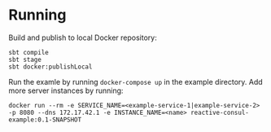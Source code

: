 # Running
Build and publish to local Docker repository:

    sbt compile
    sbt stage
    sbt docker:publishLocal
    
Run the examle by running `docker-compose up` in the example directory. Add more server instances by running:

    docker run --rm -e SERVICE_NAME=<example-service-1|example-service-2> -p 8080 --dns 172.17.42.1 -e INSTANCE_NAME=<name> reactive-consul-example:0.1-SNAPSHOT
